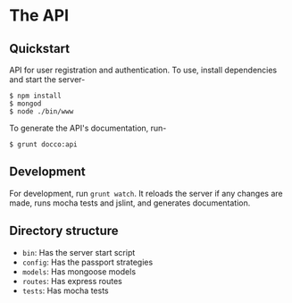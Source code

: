 # The API

## Quickstart

API for user registration and authentication. To use, install dependencies and start the server-

```
$ npm install
$ mongod
$ node ./bin/www
```

To generate the API's documentation, run-

```
$ grunt docco:api
```


## Development

For development, run `grunt watch`. It reloads the server if any changes are made, runs mocha tests and jslint, and generates documentation.


## Directory structure

 * `bin`: Has the server start script
 * `config`: Has the passport strategies
 * `models`: Has mongoose models
 * `routes`: Has express routes
 * `tests`: Has mocha tests